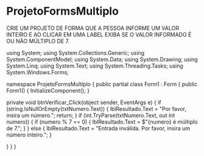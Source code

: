 # ProjetoFormsMultiplo
CRIE UM PROJETO DE FORMA QUE A PESSOA INFORME UM VALOR INTEIRO E AO CLICAR EM UMA LABEL EXIBA SE O VALOR INFORMADO É OU NÃO MÚLTIPLO DE 7.

using System;
using System.Collections.Generic;
using System.ComponentModel;
using System.Data;
using System.Drawing;
using System.Linq;
using System.Text;
using System.Threading.Tasks;
using System.Windows.Forms;

namespace ProjetoFormsMultiplo
{
    public partial class Form1 : Form
    {
        public Form1()
        {
            InitializeComponent();
        }

private void btnVerificar_Click(object sender, EventArgs e)
        {
            if (string.IsNullOrEmpty(txtNumero.Text))
            {
                lblResultado.Text = "Por favor, insira um número.";
                return;
            }
            if (int.TryParse(txtNumero.Text, out int numero))
            {
                if (numero % 7 == 0)
                {
                    lblResultado.Text = $"{numero} é múltiplo de 7.";
                }
            }
            else
            {
                lblResultado.Text = "Entrada inválida. Por favor, insira um número inteiro.";
            }

  }
}
}
